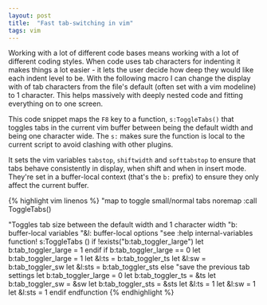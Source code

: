 ```yaml
---
layout: post
title:  "Fast tab-switching in vim"
tags: vim
---
```


Working with a lot of different code bases means working with a lot
of different coding styles. When code uses tab characters for indenting
it makes things a lot easier - it lets the user decide how deep they would
like each indent level to be. With the following macro I can change the display
with of tab characters from the file's default (often set with a vim modeline) 
to 1 character. This helps massively with deeply nested code and fitting everything
on to one screen.

This code snippet maps the `F8` key to a function, `s:ToggleTabs()` that toggles tabs in the current vim 
buffer between being the default width and being one character wide. The `s:` makes sure the function
is local to the current script to avoid clashing with other plugins.

It sets the vim variables `tabstop`, `shiftwidth` and `softtabstop` to ensure that tabs
behave consistently in display, when shift and when in insert mode. They're set in a buffer-local context
(that's the `b:` prefix) to ensure they only affect the current buffer.

{% highlight vim linenos %}
"map <F8> to toggle small/normal tabs
noremap <F8> :call <SID>ToggleTabs()<CR>

"Toggles tab size between the default width and 1 character width
"b: buffer-local variables
"&l: buffer-local options
"see :help internal-variables
function! s:ToggleTabs  ()
	if !exists("b:tab_toggler_large")
		let b:tab_toggler_large = 1
	endif
	if b:tab_toggler_large == 0 
		let b:tab_toggler_large = 1	
		let &l:ts = b:tab_toggler_ts
		let &l:sw = b:tab_toggler_sw
		let &l:sts = b:tab_toggler_sts
	else
		"save the previous tab settings
		let b:tab_toggler_large = 0
		let b:tab_toggler_ts = &ts
		let b:tab_toggler_sw = &sw
		let b:tab_toggler_sts = &sts
		let &l:ts = 1
		let &l:sw = 1
		let &l:sts = 1
	endif
endfunction
{% endhighlight %}


